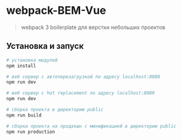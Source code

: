 # webpack-BEM-Vue

> webpack 3 boilerplate для верстки небольших проектов

## Установка и запуск

``` bash
# установка модулей
npm install

# веб сервер с автоперезагрузкой по адресу localhost:8080
npm run dev

# веб сервер с hot replacement по адресу localhost:8080
npm run dev

# сборка проекта в директорию public
npm run build

# сборка проекта на продакшн с минификацией в директорию public
npm run production
```

